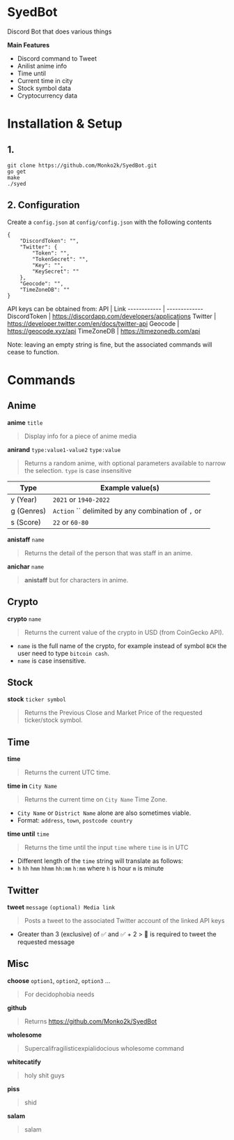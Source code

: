 

# SyedBot
Discord Bot that does various things

**Main Features**

- Discord command to Tweet
- Anilist anime info
- Time until
- Current time in city
- Stock symbol data 
- Cryptocurrency data

# Installation & Setup
## 1. 
```
git clone https://github.com/Monko2k/SyedBot.git
go get
make
./syed
```

## 2. Configuration
Create a `config.json` at `config/config.json` with the following contents
```
{
    "DiscordToken": "",
    "Twitter": {
        "Token": "",
        "TokenSecret": "",
        "Key": "",
        "KeySecret": ""
    },
    "Geocode": "",
    "TimeZoneDB": ""
}
```
API keys can be obtained from:
API | Link
------------ | -------------
DiscordToken | https://discordapp.com/developers/applications
Twitter | https://developer.twitter.com/en/docs/twitter-api
Geocode | https://geocode.xyz/api
TimeZoneDB | https://timezonedb.com/api

Note: leaving an empty string is fine, but the associated commands will cease to function.


# Commands
## Anime
**anime** `title` 
> Display info for a piece of anime media

**anirand** `type:value1-value2` `type:value`
> Returns a random anime, with optional parameters available to narrow the selection.
`type` is case insensitive

Type | Example value(s)
------------ | -------------
y (Year) | `2021` or `1940-2022`
g (Genres) | `Action` `` delimited by any combination of `,` or ` `
s (Score) | `22` or `60-80`

**anistaff** `name` 
> Returns the detail of the person that was staff in an anime.

**anichar** `name` 
> **anistaff** but for characters in anime.

## Crypto
**crypto** `name` 
> Returns the current value of the crypto in USD (from CoinGecko API).
- `name` is the full name of the crypto, for example instead of symbol `BCH` the user need to type `bitcoin cash`.
- `name` is case insensitive.

## Stock
**stock** `ticker symbol` 
> Returns the Previous Close and Market Price of the requested ticker/stock symbol.

## Time
**time**
> Returns the current UTC time.

**time in** `City Name`
> Returns the current time on `City Name` Time Zone.
- `City Name` or `District Name` alone are also sometimes viable.
- Format: `address`, `town`, `postcode country`

**time until** `time`
> Returns the time until the input `time` where `time` is in UTC 
- Different length of the `time` string will translate as follows:
- `h` `hh` `hmm` `hhmm` `hh:mm` `h:mm` where `h` is hour `m` is minute

## Twitter

**tweet** `message` `(optional) Media link`
> Posts a tweet to the associated Twitter account of the linked API keys
- Greater than 3 (exclusive) of ✅ and ✅ + 2 > 🖕 is required to tweet the requested message

## Misc

**choose** `option1`, `option2`, `option3` ...
> For decidophobia needs

**github**
> Returns https://github.com/Monko2k/SyedBot

**wholesome**
> Supercalifragilisticexpialidocious wholesome command

**whitecatify**
> holy shit guys

**piss**
> shid

**salam**
> salam